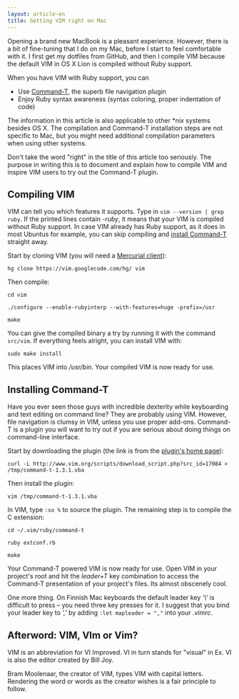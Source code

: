 ```yaml
---
layout: article-en
title: Getting VIM right on Mac
---
```

Opening a brand new MacBook is a pleasant experience. However, there is a bit of
fine-tuning that I do on my Mac, before I start to feel comfortable with it. I
first get my dotfiles from GitHub, and then I compile VIM because the default
VIM in OS X Lion is compiled without Ruby support.

When you have VIM with Ruby support, you can

* Use [Command-T](https://wincent.com/products/command-t), the superb file navigation plugin
* Enjoy Ruby syntax awareness (syntax coloring, proper indentation of code)

The information in this article is also applicable to other \*nix systems
besides OS X. The compilation and Command-T installation steps are not specific
to Mac, but you might need additional compilation parameters when using other
systems.

Don't take the word "right" in the title of this article too seriously. The
purpose in writing this is to document and explain how to compile VIM and
inspire VIM users to try out the Command-T plugin.

## Compiling VIM

VIM can tell you which features it supports. Type in `vim --version | grep
ruby`. If the printed lines contain _-ruby_, it means that your VIM is compiled
without Ruby support. In case VIM already has Ruby support, as it does in most
Ubuntus for example, you can skip compiling and [install
Command-T](#installing_commandt) straight away.

Start by cloning VIM \(you will need a [Mercurial
client](http://mercurial.selenic.com/)\):

`hg clone https://vim.googlecode.com/hg/ vim`

Then compile:

`cd vim`

`./configure --enable-rubyinterp --with-features=huge -prefix=/usr`

`make`

You can give the compiled binary a try by running it with the command `src/vim`.
If everything feels alright, you can install VIM with:

`sudo make install`

This places VIM into _/usr/bin_. Your compiled VIM is now ready for use.

## Installing Command-T

Have you ever seen those guys with incredible dexterity while keyboarding and
text editing on command line? They are probably using VIM. However, file
navigation is clumsy in VIM, unless you use proper add-ons. Command-T is a
plugin you will want to try out if you are serious about doing things on
command-line interface.

Start by downloading the plugin \(the link is from the [plugin's home
page](http://www.vim.org/scripts/script.php?script_id=3025)\):

`curl -L http://www.vim.org/scripts/download_script.php?src_id=17084 >
/tmp/command-t-1.3.1.vba`

Then install the plugin:

`vim /tmp/command-t-1.3.1.vba`

In VIM, type `:so %` to source the plugin. The remaining step is to compile the
C extension:

`cd ~/.vim/ruby/command-t`

`ruby extconf.rb`

`make`

Your Command-T powered VIM is now ready for use. Open VIM in your project's root
and hit the _leader+T_ key combination to access the Command-T presentation of
your project's files. Its almost obscenely cool.

One more thing. On Finnish Mac keyboards the default leader key _'\\'_ is
difficult to press – you need three key presses for it. I suggest that you bind
your leader key to _','_ by adding `:let mapleader = ","` into your _.vimrc_.

## Afterword: VIM, VIm or Vim?

VIM is an abbreviation for VI Improved. VI in turn stands for "visual" in Ex. VI
is also the editor created by Bill Joy.

Bram Moolenaar, the creator of VIM, types VIM with capital letters. Rendering
the word or words as the creator wishes is a fair principle to follow.
